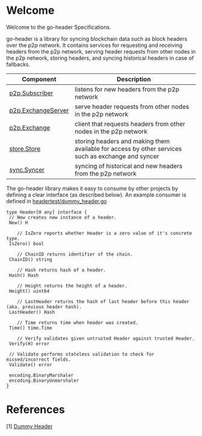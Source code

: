 # Welcome

Welcome to the go-header Specifications.

go-header is a library for syncing blockchain data such as block headers over the p2p network. It contains services for requesting and receiving headers from the p2p network, serving header requests from other nodes in the p2p network, storing headers, and syncing historical headers in case of fallbacks.

|Component|Description|
|---|---|
|[p2p.Subscriber](specs/p2p.md)|listens for new headers from the p2p network|
|[p2p.ExchangeServer](specs/p2p.md)|serve header requests from other nodes in the p2p network|
|[p2p.Exchange](specs/p2p.md)|client that requests headers from other nodes in the p2p network|
|[store.Store](specs/store.md)|storing headers and making them available for access by other services such as exchange and syncer|
|[sync.Syncer](specs/sync.md)|syncing of historical and new headers from the p2p network|

The go-header library makes it easy to consume by other projects by defining a clear interface (as described below). An example consumer is defined in [headertest/dummy_header.go][dummy header]

```
type Header[H any] interface {
 // New creates new instance of a header.
 New() H
 
    // IsZero reports whether Header is a zero value of it's concrete type.
 IsZero() bool
 
    // ChainID returns identifier of the chain.
 ChainID() string
 
    // Hash returns hash of a header.
 Hash() Hash
 
    // Height returns the height of a header.
 Height() uint64
 
    // LastHeader returns the hash of last header before this header (aka. previous header hash).
 LastHeader() Hash
 
    // Time returns time when header was created.
 Time() time.Time
 
    // Verify validates given untrusted Header against trusted Header.
 Verify(H) error

 // Validate performs stateless validation to check for missed/incorrect fields.
 Validate() error

 encoding.BinaryMarshaler
 encoding.BinaryUnmarshaler
}
```

# References

[1] [Dummy Header][dummy header]

[dummy header]: https://github.com/celestiaorg/go-header/blob/main/headertest/dummy_header.go
